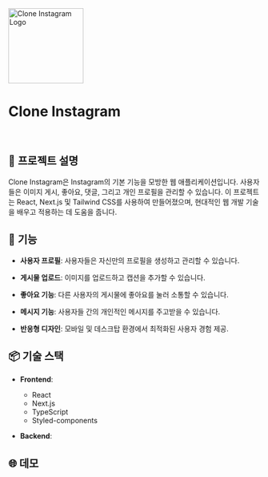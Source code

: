 <img src="https://upload.wikimedia.org/wikipedia/commons/a/a5/Instagram_icon.png" alt="Clone Instagram Logo" width="150"/>

# Clone Instagram

<br/>

## 📜 프로젝트 설명

Clone Instagram은 Instagram의 기본 기능을 모방한 웹 애플리케이션입니다. 사용자들은 이미지 게시, 좋아요, 댓글, 그리고 개인 프로필을 관리할 수 있습니다. 이 프로젝트는 React, Next.js 및 Tailwind CSS를 사용하여 만들어졌으며, 현대적인 웹 개발 기술을 배우고 적용하는 데 도움을 줍니다.

## 🚀 기능

- **사용자 프로필**: 사용자들은 자신만의 프로필을 생성하고 관리할 수 있습니다.
- **게시물 업로드**: 이미지를 업로드하고 캡션을 추가할 수 있습니다.

- **좋아요 기능**: 다른 사용자의 게시물에 좋아요를 눌러 소통할 수 있습니다.
- **메시지 기능**: 사용자들 간의 개인적인 메시지를 주고받을 수 있습니다.
- **반응형 디자인**: 모바일 및 데스크탑 환경에서 최적화된 사용자 경험 제공.

## 📦 기술 스택

- **Frontend**: 
  - React
  - Next.js
  - TypeScript
  - Styled-components

- **Backend**:

## 🌐 데모
